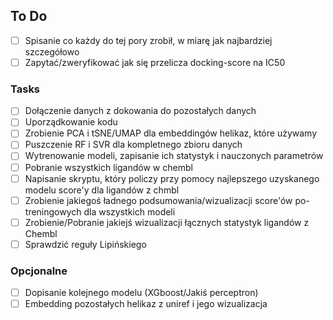## To Do

- [ ] Spisanie co każdy do tej pory zrobił, w miarę jak najbardziej szczegółowo
- [ ] Zapytać/zweryfikować jak się przelicza docking-score na IC50

### Tasks
- [ ] Dołączenie danych z dokowania do pozostałych danych
- [ ] Uporządkowanie kodu
- [ ] Zrobienie PCA i tSNE/UMAP dla embeddingów helikaz, które używamy
- [ ] Puszczenie RF i SVR dla kompletnego zbioru danych
- [ ] Wytrenowanie modeli, zapisanie ich statystyk i nauczonych parametrów
- [ ] Pobranie wszystkich ligandów w chembl
- [ ] Napisanie skryptu, który policzy przy pomocy najlepszego uzyskanego modelu score'y dla ligandów z chmbl
- [ ] Zrobienie jakiegoś ładnego podsumowania/wizualizacji score'ów po-treningowych dla wszystkich modeli
- [ ] Zrobienie/Pobranie jakiejś wizualizacji łącznych statystyk ligandów z Chembl 
- [ ] Sprawdzić reguły Lipińskiego

### Opcjonalne 
- [ ] Dopisanie kolejnego modelu (XGboost/Jakiś perceptron)
- [ ] Embedding pozostałych helikaz z uniref i jego wizualizacja

